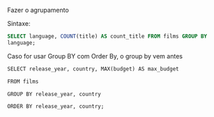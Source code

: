 
Fazer o agrupamento

Sintaxe:
```sql
SELECT language, COUNT(title) AS count_title FROM films GROUP BY 
language;
```
Caso for usar Group BY com Order By, o group by vem antes

 ```sql
SELECT release_year, country, MAX(budget) AS max_budget

FROM films

GROUP BY release_year, country

ORDER BY release_year, country;
 ```

